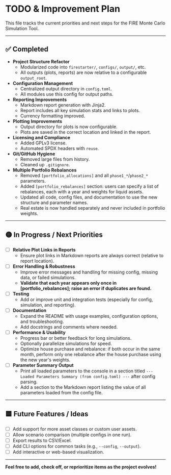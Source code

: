 # TODO & Improvement Plan

This file tracks the current priorities and next steps for the FIRE Monte Carlo Simulation Tool.

---

## ✅ Completed

- **Project Structure Refactor**
  - Modularized code into `firestarter/`, `configs/`, `output/`, etc.
  - All outputs (plots, reports) are now relative to a configurable `output_root`.
- **Configuration Management**
  - Centralized output directory in `config.toml`.
  - All modules use this config for output paths.
- **Reporting Improvements**
  - Markdown report generation with Jinja2.
  - Report includes all key simulation stats and links to plots.
  - Currency formatting improved.
- **Plotting Improvements**
  - Output directory for plots is now configurable.
  - Plots are saved in the correct location and linked in the report.
- **Licensing and Compliance**
  - Added GPLv3 license.
  - Automated SPDX headers with `reuse`.
- **Git/GitHub Hygiene**
  - Removed large files from history.
  - Cleaned up `.gitignore`.
- **Multiple Portfolio Rebalances**
  - Removed `[portfolio_allocations]` and all `phase1_*`/`phase2_*` parameters.
  - Added `[portfolio_rebalances]` section: users can specify a list of rebalances, each with a year and weights for liquid assets.
  - Updated all code, config files, and documentation to use the new structure and parameter names.
  - Real estate is now handled separately and never included in portfolio weights.

---

## 🟡 In Progress / Next Priorities

- [ ] **Relative Plot Links in Reports**
  - Ensure plot links in Markdown reports are always correct (relative to report location).
- [ ] **Error Handling & Robustness**
  - Improve error messages and handling for missing config, missing data, or failed simulations.
  - **Validate that each year appears only once in [portfolio_rebalances]; raise an error if duplicates are found.**
- [ ] **Testing**
  - Add or improve unit and integration tests (especially for config, simulation, and reporting).
- [ ] **Documentation**
  - Expand the README with usage examples, configuration options, and troubleshooting.
  - Add docstrings and comments where needed.
- [ ] **Performance & Usability**
  - Progress bar or better feedback for long simulations.
  - Optionally parallelize simulations for speed.
  - Optimize house purchase and rebalance: if both occur in the same month, perform only one rebalance after the house purchase using the new year's weights.
- [ ] **Parameter Summary Output**
  - Print all loaded parameters to the console in a section titled `--- Loaded Parameters Summary (from config.toml) ---` after config parsing.
  - Add a section to the Markdown report listing the value of all parameters loaded from the config file.

---

## 🟦 Future Features / Ideas

- [ ] Add support for more asset classes or custom user assets.
- [ ] Allow scenario comparison (multiple configs in one run).
- [ ] Export results to CSV/Excel.
- [ ] Add CLI options for common tasks (e.g., `--config`, `--output`).
- [ ] Add interactive or web-based visualization.

---

**Feel free to add, check off, or reprioritize items as the project evolves!**
